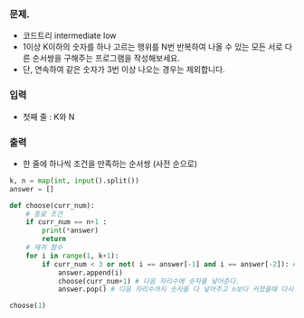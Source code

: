 ### 문제.
* 코드트리 intermediate low
* 1이상 K이하의 숫자를 하나 고르는 행위를 N번 반복하여 나올 수 있는 모든 서로 다른 순서쌍을 구해주는 프로그램을 작성해보세요. 
* 단, 연속하여 같은 숫자가 3번 이상 나오는 경우는 제외합니다.

### 입력
* 첫째 줄 : K와 N

### 출력
* 한 줄에 하나씩 조건을 만족하는 순서쌍 (사전 순으로)


```python
k, n = map(int, input().split())
answer = []

def choose(curr_num):
    # 종료 조건
    if curr_num == n+1 :
        print(*answer)
        return 
    # 재귀 함수
    for i in range(1, k+1):
        if curr_num < 3 or not( i == answer[-1] and i == answer[-2]): # 현재 자릿수가 세번째보다 작거나, 그 전 값과 그 전전 값이 같지 않을때
            answer.append(i)
            choose(curr_num+1) # 다음 자리수에 숫자를 넣어준다. 
            answer.pop() # 다음 자리수까지 숫자를 다 넣어주고 n보다 커졌을때 다시 백트래킹한다. 

choose(1)

```
